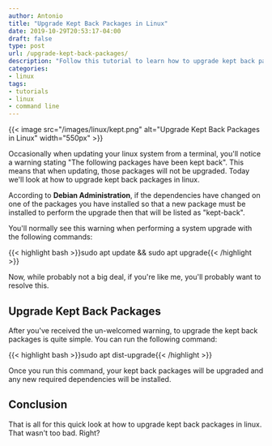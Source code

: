 ```yaml
---
author: Antonio
title: "Upgrade Kept Back Packages in Linux"
date: 2019-10-29T20:53:17-04:00
draft: false
type: post
url: /upgrade-kept-back-packages/
description: "Follow this tutorial to learn how to upgrade kept back packages in linux. We will show you a simple command to upgrade your kept back packages and get rid of warning."
categories:
- linux
tags:
- tutorials
- linux
- command line
---
```


{{< image src="/images/linux/kept.png" alt="Upgrade Kept Back Packages in Linux" width="550px" >}}

Occasionally when updating your linux system from a terminal, you'll notice a warning stating "The following packages have been kept back". This means that when updating, those packages will not be upgraded. Today we'll look at how to upgrade kept back packages in linux.

<!--more-->

According to **Debian Administration**, if the dependencies have changed on one of the packages you have installed so that a new package must be installed to perform the upgrade then that will be listed as "kept-back".

You'll normally see this warning when performing a system upgrade with the following commands:

{{< highlight bash >}}sudo apt update && sudo apt upgrade{{< /highlight >}}

Now, while probably not a big deal, if you're like me, you'll probably want to resolve this.

## **Upgrade Kept Back Packages**

After you've received the un-welcomed warning, to upgrade the kept back packages is quite simple. You can run the following command:

{{< highlight bash >}}sudo apt dist-upgrade{{< /highlight >}}

Once you run this command, your kept back packages will be upgraded and any new required dependencies will be installed.

## **Conclusion**

That is all for this quick look at how to upgrade kept back packages in linux. That wasn't too bad. Right?
